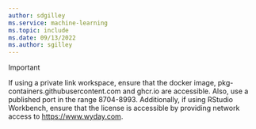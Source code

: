 ```yaml
---
author: sdgilley
ms.service: machine-learning
ms.topic: include
ms.date: 09/13/2022
ms.author: sgilley
---
```


> [!IMPORTANT]
> If using a private link workspace, ensure that the docker image, pkg-containers.githubusercontent.com and ghcr.io are accessible. Also, use a published port in the range 8704-8993. Additionally, if using RStudio Workbench, ensure that the license is accessible by providing network access to https://www.wyday.com. 
